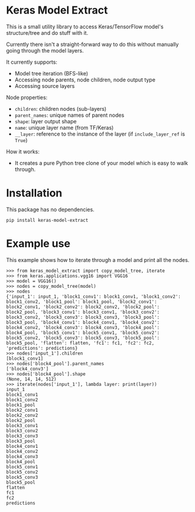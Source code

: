 # Keras Model Extract

This is a small utility library to access Keras/TensorFlow model's structure/tree and do stuff with it.

Currently there isn't a straight-forward way to do this without manually going through the model layers.

It currently supports:

- Model tree iteration (BFS-like)
- Accessing node parents, node children, node output type
- Accessing source layers

Node properties:

- `children`: children nodes (sub-layers)
- `parent_names`: unique names of parent nodes
- `shape`: layer output shape
- `name`: unique layer name (from TF/Keras)
- `__layer`: reference to the instance of the layer (if `include_layer_ref` is `True`)

How it works:

- It creates a pure Python tree clone of your model which is easy to walk through.

# Installation

This package has no dependencies.

```
pip install keras-model-extract
```

# Example use

This example shows how to iterate through a model and print all the nodes.

```
>>> from keras_model_extract import copy_model_tree, iterate
>>> from keras.applications.vgg16 import VGG16
>>> model = VGG16()
>>> nodes = copy_model_tree(model)
>>> nodes
{'input_1': input_1, 'block1_conv1': block1_conv1, 'block1_conv2': block1_conv2, 'block1_pool': block1_pool, 'block2_conv1': block2_conv1, 'block2_conv2': block2_conv2, 'block2_pool': block2_pool, 'block3_conv1': block3_conv1, 'block3_conv2': block3_conv2, 'block3_conv3': block3_conv3, 'block3_pool': block3_pool, 'block4_conv1': block4_conv1, 'block4_conv2': block4_conv2, 'block4_conv3': block4_conv3, 'block4_pool': block4_pool, 'block5_conv1': block5_conv1, 'block5_conv2': block5_conv2, 'block5_conv3': block5_conv3, 'block5_pool': block5_pool, 'flatten': flatten, 'fc1': fc1, 'fc2': fc2, 'predictions': predictions}
>>> nodes['input_1'].children
[block1_conv1]
>>> nodes['block4_pool'].parent_names
['block4_conv3']
>>> nodes['block4_pool'].shape
(None, 14, 14, 512)
>>> iterate(nodes['input_1'], lambda layer: print(layer))
input_1
block1_conv1
block1_conv2
block1_pool
block2_conv1
block2_conv2
block2_pool
block3_conv1
block3_conv2
block3_conv3
block3_pool
block4_conv1
block4_conv2
block4_conv3
block4_pool
block5_conv1
block5_conv2
block5_conv3
block5_pool
flatten
fc1
fc2
predictions

```
